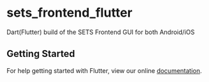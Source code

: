 # sets_frontend_flutter

Dart(Flutter) build of the SETS Frontend GUI for both Android&#x2F;iOS

## Getting Started

For help getting started with Flutter, view our online
[documentation](https://flutter.io/).
